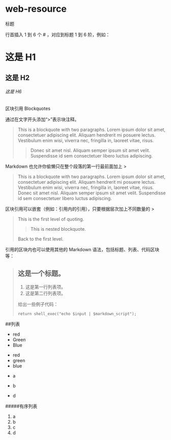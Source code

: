 # web-resource
标题

行首插入 1 到 6 个 # ，对应到标题 1 到 6 阶，例如：
# 这是 H1 
## 这是 H2 
###### 这是 H6


区块引用 Blockquotes

通过在文字开头添加“>”表示块注释。

> This is a blockquote with two paragraphs. Lorem ipsum dolor sit amet, 
> consectetuer adipiscing elit. Aliquam hendrerit mi posuere lectus. 
> Vestibulum enim wisi, viverra nec, fringilla in, laoreet vitae, risus. 
> > Donec sit amet nisl. Aliquam semper ipsum sit amet velit. Suspendisse 
> id sem consectetuer libero luctus adipiscing.

Markdown 也允许你偷懒只在整个段落的第一行最前面加上 >

> This is a blockquote with two paragraphs. Lorem ipsum dolor sit amet, consectetuer adipiscing elit. Aliquam hendrerit mi posuere lectus. Vestibulum enim wisi, viverra nec, fringilla in, laoreet vitae, risus. 
> Donec sit amet nisl. Aliquam semper ipsum sit amet velit. Suspendisse id sem consectetuer libero luctus adipiscing.

区块引用可以嵌套（例如：引用内的引用），只要根据层次加上不同数量的 >
> This is the first level of quoting. 
> 
> > This is nested blockquote. 
> 
> Back to the first level.

引用的区块内也可以使用其他的 Markdown 语法，包括标题、列表、代码区块等：
> ## 这是一个标题。
> 
> 1.   这是第一行列表项。
> 2.   这是第二行列表项。
> 
> 给出一些例子代码：
> 
>     return shell_exec("echo $input | $markdown_script");

##列表

* red
* Green
* Blue

+ red
+  green
+  blue

- a
* b
+ d

#####有序列表
1. a
2. b
3. c
4. d
